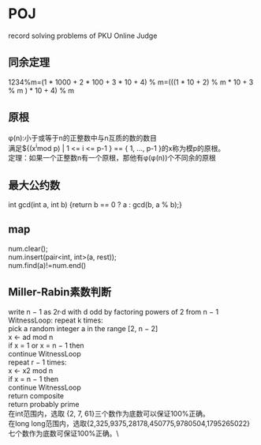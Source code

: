 # POJ
record solving problems of PKU Online Judge

## 同余定理
1234%m=(1 * 1000 + 2 * 100 + 3 * 10 + 4) % m=(((1 * 10 + 2) % m * 10 + 3 % m ) * 10 + 4) % m

## 原根
&#966;(n):小于或等于n的正整数中与n互质的数的数目\
满足${(x<sup>i</sup>mod p) | 1 <= i <= p-1 } == { 1, …, p-1 }的x称为模p的原根。\
定理：如果一个正整数n有一个原根，那他有&#966;(&#966;(n))个不同余的原根

## 最大公约数
int gcd(int a, int b) {return b == 0 ? a : gcd(b, a % b);}

## map
num.clear();\
num.insert(pair<int, int>(a, rest));\
num.find(a)!=num.end()

## Miller-Rabin素数判断

write n − 1 as 2r·d with d odd by factoring powers of 2 from n − 1\
WitnessLoop: repeat k times:\
   pick a random integer a in the range [2, n − 2]\
   x ← ad mod n\
   if x = 1 or x = n − 1 then\
      continue WitnessLoop\
   repeat r − 1 times:\
      x ← x2 mod n\
      if x = n − 1 then\
         continue WitnessLoop\
   return composite\
return probably prime\
在int范围内，选取 {2, 7, 61}三个数作为底数可以保证100%正确。\
在long long范围内，选取{2,325,9375,28178,450775,9780504,1795265022}七个数作为底数可保证100%正确。\




